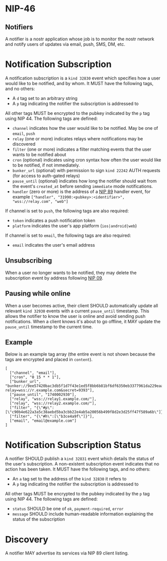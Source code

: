 NIP-46
======

Notifiers
---------

A notifier is a nostr application whose job is to monitor the nostr network and notify users of updates via email, push, SMS, DM, etc.

# Notification Subscription

A notification subscription is a `kind 32830` event which specifies how a user would like to be notified, and by whom. It MUST have the following tags, and no others:

- A `d` tag set to an arbitrary string
- A `p` tag indicating the notifier the subscription is addressed to

All other tags MUST be encrypted to the pubkey indicated by the `p` tag using NIP 44. The following tags are defined:

- `channel` indicates how the user would like to be notified. May be one of `email`, `push`
- `relay` (one or more) indicates relays where notifications may be discovered
- `filter` (one or more) indicates a filter matching events that the user wants to be notified about
- `cron` (optional) indicates using cron syntax how often the user would like to be notified, if not immediately.
- `bunker_url` (optional) with permission to sign `kind 22242` AUTH requests (for access to auth-gated relays)
- `pause_until` (optional) indicates how long the notifier should wait from the event's `created_at` before sending `immediate` mode notifications.
- `handler` (zero or more) is the address of a [NIP 89](./89.md) handler event, for example `["handler", "31990:<pubkey>:<identifier>", "wss://relay.com", "web"]`

If channel is set to `push`, the following tags are also required:

- `token` indicates a push notification token
- `platform` indicates the user's app platform (`ios|android|web`)

If channel is set to `email`, the following tags are also required:

- `email` indicates the user's email address

## Unsubscribing

When a user no longer wants to be notified, they may delete the subscription event by address following [NIP 09](./09.md).

## Pausing while online

When a user becomes active, their client SHOULD automatically update all relevant `kind 32930` events with a current `pause_until` timestamp. This allows the notifier to know the user is online and avoid sending push notifications. When a client knows it's about to go offline, it MAY update the `pause_until` timestamp to the current time.

## Example

Below is an example tag array (the entire event is not shown because the tags are encrypted and placed in `content`).

```jsonc
[
  ["channel", "email"],
  ["cron", "0 15 * * 1"],
  ["bunker_url", "bunker://9ee57420bac3db5f1d7f43e1ed5f8bb6b81bf6df6350eb3377961da229eaab22?relay=wss://r.example.com&secret=9393"],
  ["pause_until", "1740002930"],
  ["relay", "wss://relay1.example.com/"],
  ["relay", "wss://relay2.example.com/"],
  ["filter", "{\"#p\":[\"c90b4e622a3a5c38aebd5ba3cbb22e4ab5a20056b499f8d2e3d25ff47f589a6b\"]}"],
  ["filter", "{\"#h\":[\"b3ce4a9f\"]}"],
  ["email", "email@example.com"]
]
```

# Notification Subscription Status

A notifier SHOULD publish a `kind 32831` event which details the status of the user's subscription. A non-existent subscription event indicates that no action has been taken. It MUST have the following tags, and no others:

- An `a` tag set to the address of the `kind 32830` it refers to
- A `p` tag indicating the notifier the subscription is addressed to

All other tags MUST be encrypted to the pubkey indicated by the `p` tag using NIP 44. The following tags are defined:

- `status` SHOULD be one of `ok`, `payment-required`, `error`
- `message` SHOULD include human-readable information explaining the status of the subscription

# Discovery

A notifier MAY advertise its services via NIP 89 client listing.
